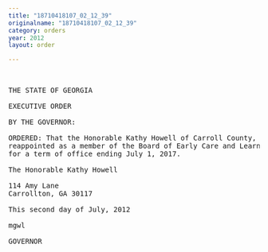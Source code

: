 ```yaml
---
title: "18710418107_02_12_39"
originalname: "18710418107_02_12_39"
category: orders
year: 2012
layout: order

---
```

<pre>
 

THE STATE OF GEORGIA

EXECUTIVE ORDER

BY THE GOVERNOR:

ORDERED: That the Honorable Kathy Howell of Carroll County, Georgia, is
reappointed as a member of the Board of Early Care and Learning
for a term of office ending July 1, 2017.

The Honorable Kathy Howell

114 Amy Lane
Carrollton, GA 30117

This second day of July, 2012

mgwl

GOVERNOR

</pre>
